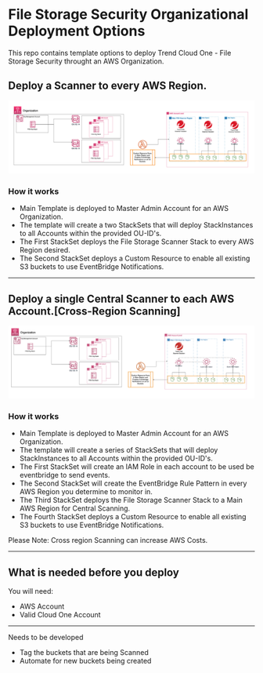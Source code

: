 # File Storage Security Organizational Deployment Options

This repo contains template options to deploy Trend Cloud One - File Storage Security throught an AWS Organization.


## Deploy a Scanner to every AWS Region.
![Scanner-Multi-Region](images/multi-region.jpg)

### How it works
- Main Template is deployed to Master Admin Account for an AWS Organization.
- The template will create a two StackSets that will deploy StackInstances to all Accounts within the provided OU-ID's.
- The First StackSet deploys the File Storage Scanner Stack to every AWS Region desired.
- The Second StackSet deploys a Custom Resource to enable all existing S3 buckets to use EventBridge Notifications.


---

## Deploy a single Central Scanner to each AWS Account.[Cross-Region Scanning]
![Scanner-Cross-Region](images/cross-region.jpg)


### How it works
- Main Template is deployed to Master Admin Account for an AWS Organization.
- The template will create a series of StackSets that will deploy StackInstances to all Accounts within the provided OU-ID's.
- The First StackSet will create an IAM Role in each account to be used be eventbridge to send events.
- The Second StackSet will create the EventBridge Rule Pattern in every AWS Region you determine to monitor in.
- The Third StackSet deploys the File Storage Scanner Stack to a Main AWS Region for Central Scanning.
- The Fourth StackSet deploys a Custom Resource to enable all existing S3 buckets to use EventBridge Notifications.

Please Note: Cross region Scanning can increase AWS Costs.


---

## What is needed before you deploy

You will need:
   - AWS Account
   - Valid Cloud One Account


--- 
Needs to be developed

- Tag the buckets that are being Scanned
- Automate for new buckets being created